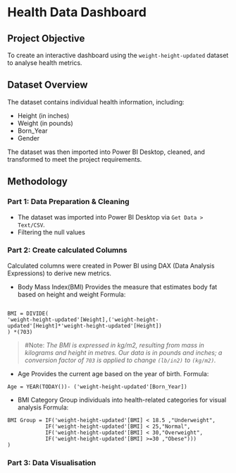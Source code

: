 # Health Data Dashboard
## Project Objective
To create an interactive dashboard using the `weight-height-updated` dataset to analyse health metrics.

## Dataset Overview
The dataset contains individual health information, including:
- Height (in inches)
- Weight (in pounds)
- Born_Year
- Gender

The dataset was then imported into Power BI Desktop, cleaned, and transformed to meet the project requirements.

## Methodology
### Part 1: Data Preparation & Cleaning
- The dataset was imported into Power BI Desktop via `Get Data > Text/CSV`.
- Filtering the null values

### Part 2: Create calculated Columns
Calculated columns were created in Power BI using DAX (Data Analysis Expressions) to derive new metrics.
- Body Mass Index(BMI)
Provides the measure that estimates body fat based on height and weight
Formula:
``` Dax

BMI = DIVIDE(
'weight-height-updated'[Weight],('weight-height-updated'[Height]*'weight-height-updated'[Height])
) *(703)

```
> #Note: 
>*The BMI is expressed in kg/m2, resulting from mass in kilograms and height in metres.*
>*Our data is in pounds and inches; a conversion factor of `703` is applied to change `(lb/in2)` to `(kg/m2)`.*

- Age
Provides the current age based on the year of birth.
Formula:
``` Dax
Age = YEAR(TODAY())- ('weight-height-updated'[Born_Year])

```

- BMI Category
Group individuals into health-related categories for visual analysis
Formula:
``` Dax
BMI Group = IF('weight-height-updated'[BMI] < 18.5 ,"Underweight",
            IF('weight-height-updated'[BMI] < 25,"Normal",
            IF('weight-height-updated'[BMI] < 30,"Overweight",
            IF('weight-height-updated'[BMI] >=30 ,"Obese")))
)

```

### Part 3: Data Visualisation

 



